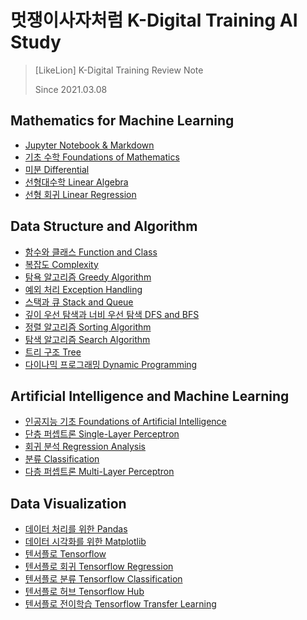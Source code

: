# 멋쟁이사자처럼 K-Digital Training AI Study
> [LikeLion] K-Digital Training Review Note
> 
> Since 2021.03.08 


## Mathematics for Machine Learning
* [Jupyter Notebook & Markdown](./Mathematics-for-Machine-Learning/Jupyter-and-Markdown.md)
* [기초 수학 Foundations of Mathematics](./Mathematics-for-Machine-Learning/Foundations-of-Mathematics.md)
* [미분 Differential](./Mathematics-for-Machine-Learning/Differential.md)
* [선형대수학 Linear Algebra](./Mathematics-for-Machine-Learning/Linear-Algebra.md)
* [선형 회귀 Linear Regression](./Mathematics-for-Machine-Learning/Linear-Regression.md)



## Data Structure and Algorithm
* [함수와 클래스 Function and Class](./Python-and-Data-Visualization/function-and-class.ipynb)
* [복잡도 Complexity](./Data-Structure-and-Algorithm/Complexity.md)
* [탐욕 알고리즘 Greedy Algorithm](./Data-Structure-and-Algorithm/greedy.ipynb)
* [예외 처리 Exception Handling](./Data-Structure-and-Algorithm/exception-handling.ipynb)
* [스택과 큐 Stack and Queue](./Data-Structure-and-Algorithm/Stack-and-Queue.md)
* [깊이 우선 탐색과 너비 우선 탐색 DFS and BFS](./Data-Structure-and-Algorithm/DFS-and-BFS.md)
* [정렬 알고리즘 Sorting Algorithm](./Data-Structure-and-Algorithm/Sorting-Algorithm.md)
* [탐색 알고리즘 Search Algorithm](./Data-Structure-and-Algorithm/Search-Algorithm.md)
* [트리 구조 Tree](./Data-Structure-and-Algorithm/Tree.md)
* [다이나믹 프로그래밍 Dynamic Programming](./Data-Structure-and-Algorithm/Dynamic-Programming.md)



## Artificial Intelligence and Machine Learning
* [인공지능 기초 Foundations of Artificial Intelligence](./Artificial-Intelligence/Foundations-of-Artificial-Intelligence.md)
* [단층 퍼셉트론 Single-Layer Perceptron](./Artificial-Intelligence/Single-Layer-Perceptron.md)
* [회귀 분석 Regression Analysis](./Artificial-Intelligence/Regression-Analysis.md)
* [분류 Classification](./Artificial-Intelligence/Classification.md)
* [다층 퍼셉트론 Multi-Layer Perceptron](./Artificial-Intelligence/Multi-Layer-Perceptron.md)



## Data Visualization
* [데이터 처리를 위한 Pandas](./Python-and-Data-Visualization/pandas.ipynb)
* [데이터 시각화를 위한 Matplotlib](./Python-and-Data-Visualization/matplotlib.ipynb)
* [텐서플로 Tensorflow](./Python-and-Data-Visualization/tensorflow.ipynb)
* [텐서플로 회귀 Tensorflow Regression](./Python-and-Data-Visualization/tf-regression.ipynb)
* [텐서플로 분류 Tensorflow Classification](./Python-and-Data-Visualization/tf-classification.ipynb)
* [텐서플로 허브 Tensorflow Hub](./Python-and-Data-Visualization/tensorflow-hub.ipynb)
* [텐서플로 전이학습 Tensorflow Transfer Learning](./Python-and-Data-Visualization/tensorflow-transfer-learning.ipynb)
